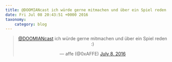 ```yaml
---
title: @DOOMIANcast ich würde gerne mitmachen und über ein Spiel reden :)
date: Fri Jul 08 20:43:51 +0000 2016
taxonomy:
    category: blog
---
```

<blockquote class="twitter-tweet" align="center"><p lang="de" dir="ltr"><a href="https://twitter.com/DOOMIANcast">@DOOMIANcast</a> ich würde gerne mitmachen und über ein Spiel reden :)</p>&mdash; affe (@0xAFFE) <a href="https://twitter.com/0xAFFE/status/751517175400239105">July 8, 2016</a></blockquote>
